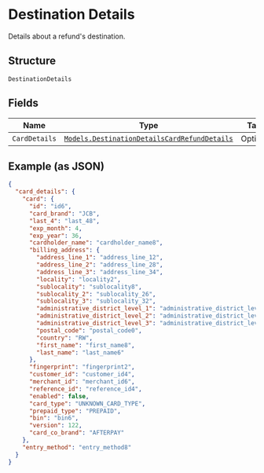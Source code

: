 
# Destination Details

Details about a refund's destination.

## Structure

`DestinationDetails`

## Fields

| Name | Type | Tags | Description |
|  --- | --- | --- | --- |
| `CardDetails` | [`Models.DestinationDetailsCardRefundDetails`](../../doc/models/destination-details-card-refund-details.md) | Optional | - |

## Example (as JSON)

```json
{
  "card_details": {
    "card": {
      "id": "id6",
      "card_brand": "JCB",
      "last_4": "last_48",
      "exp_month": 4,
      "exp_year": 36,
      "cardholder_name": "cardholder_name8",
      "billing_address": {
        "address_line_1": "address_line_12",
        "address_line_2": "address_line_28",
        "address_line_3": "address_line_34",
        "locality": "locality2",
        "sublocality": "sublocality8",
        "sublocality_2": "sublocality_26",
        "sublocality_3": "sublocality_32",
        "administrative_district_level_1": "administrative_district_level_12",
        "administrative_district_level_2": "administrative_district_level_26",
        "administrative_district_level_3": "administrative_district_level_36",
        "postal_code": "postal_code0",
        "country": "RW",
        "first_name": "first_name8",
        "last_name": "last_name6"
      },
      "fingerprint": "fingerprint2",
      "customer_id": "customer_id4",
      "merchant_id": "merchant_id6",
      "reference_id": "reference_id4",
      "enabled": false,
      "card_type": "UNKNOWN_CARD_TYPE",
      "prepaid_type": "PREPAID",
      "bin": "bin6",
      "version": 122,
      "card_co_brand": "AFTERPAY"
    },
    "entry_method": "entry_method8"
  }
}
```

